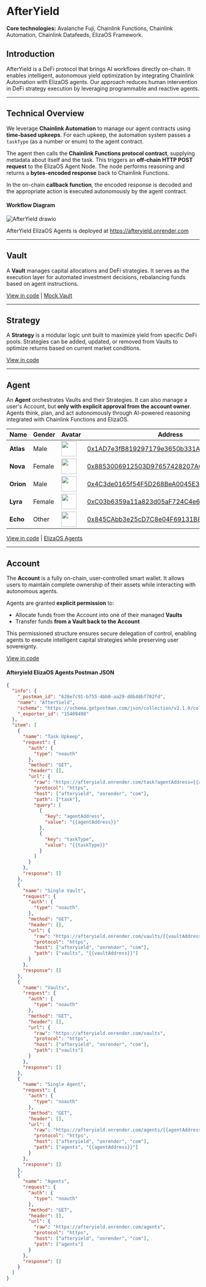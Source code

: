 # **AfterYield**

**Core technologies:** Avalanche Fuji, Chainlink Functions, Chainlink Automation, Chainlink Datafeeds, ElizaOS Framework.

## **Introduction**

AfterYield is a DeFi protocol that brings AI workflows directly on-chain. It enables intelligent, autonomous yield optimization by integrating Chainlink Automation with ElizaOS agents. Our approach reduces human intervention in DeFi strategy execution by leveraging programmable and reactive agents.

---

## **Technical Overview**

We leverage **Chainlink Automation** to manage our agent contracts using **time-based upkeeps**. For each upkeep, the automation system passes a `taskType` (as a number or enum) to the agent contract.

The agent then calls the **Chainlink Functions protocol contract**, supplying metadata about itself and the task. This triggers an **off-chain HTTP POST request** to the ElizaOS Agent Node. The node performs reasoning and returns a **bytes-encoded response** back to Chainlink Functions.

In the on-chain **callback function**, the encoded response is decoded and the appropriate action is executed autonomously by the agent contract.

#### **Workflow Diagram**

![AfterYield drawio](https://github.com/user-attachments/assets/6a5accee-c909-4a02-b056-642279534c5b)

AfterYield ElizaOS Agents is deployed at https://afteryield.onrender.com

---

## **Vault**

A **Vault** manages capital allocations and DeFi strategies. It serves as the execution layer for automated investment decisions, rebalancing funds based on agent instructions.

[View in code](https://github.com/devarogundade/afteryield/tree/main/smart_contracts/contracts/VaultUpgradeable.sol) | [Mock Vault](https://github.com/devarogundade/afteryield/tree/main/smart_contracts/contracts/mocks/SimpleVault.sol)

---

## **Strategy**

A **Strategy** is a modular logic unit built to maximize yield from specific DeFi pools. Strategies can be added, updated, or removed from Vaults to optimize returns based on current market conditions.

[View in code](https://github.com/devarogundade/afteryield/tree/main/smart_contracts/contracts/strategies)

---

## **Agent**

An **Agent** orchestrates Vaults and their Strategies. It can also manage a user's Account, but **only with explicit approval from the account owner**. Agents think, plan, and act autonomously through AI-powered reasoning integrated with Chainlink Functions and ElizaOS.

| Name      | Gender | Avatar                                                                                      | Address                                                                                                                                           |
| --------- | ------ | ------------------------------------------------------------------------------------------- | ------------------------------------------------------------------------------------------------------------------------------------------------- |
| **Atlas** | Male   | <img src="https://afteryield.netlify.app/images/agents/atlas.png" width="40" height="40" /> | [0x1AD7e3fB819297179e3650b331A7346394470346](https://testnet.snowtrace.io/address/0x1AD7e3fB819297179e3650b331A7346394470346/contract/43113/code) |
| **Nova**  | Female | <img src="https://afteryield.netlify.app/images/agents/nova.png" width="40" height="40" />  | [0x8853006912503D97657428207A6eFF42c63CCB49](https://testnet.snowtrace.io/address/0x8853006912503D97657428207A6eFF42c63CCB49/contract/43113/code) |
| **Orion** | Male   | <img src="https://afteryield.netlify.app/images/agents/orion.png" width="40" height="40" /> | [0x4C3de0165f54F5D268BeA0045E3FB56395370F7B](https://testnet.snowtrace.io/address/0x4C3de0165f54F5D268BeA0045E3FB56395370F7B/contract/43113/code) |
| **Lyra**  | Female | <img src="https://afteryield.netlify.app/images/agents/lyra.png" width="40" height="40" />  | [0xC03b6359a11a823d05aF724C4e6A0813D9E94eeb](https://testnet.snowtrace.io/address/0xC03b6359a11a823d05aF724C4e6A0813D9E94eeb/contract/43113/code) |
| **Echo**  | Other  | <img src="https://afteryield.netlify.app/images/agents/echo.png" width="40" height="40" />  | [0x845CAbb3e25cD7C8e04F69131B8Bc9113264472e](https://testnet.snowtrace.io/address/0x845CAbb3e25cD7C8e04F69131B8Bc9113264472e/contract/43113/code) |

[View in code](https://github.com/devarogundade/afteryield/tree/main/smart_contracts/contracts/Agent.sol) | [ElizaOS Agents](https://github.com/devarogundade/afteryield/blob/main/elizaos-agents/src/constants/agent.ts)

---

## **Account**

The **Account** is a fully on-chain, user-controlled smart wallet. It allows users to maintain complete ownership of their assets while interacting with autonomous agents.

Agents are granted **explicit permission** to:

- Allocate funds from the Account into one of their managed **Vaults**
- Transfer funds **from a Vault back to the Account**

This permissioned structure ensures secure delegation of control, enabling agents to execute intelligent capital strategies while preserving user sovereignty.

[View in code](https://github.com/devarogundade/afteryield/tree/main/smart_contracts/contracts/protocol/Account.sol)

#### **Afteryield ElizaOS Agents Postman JSON**

```json
{
  "info": {
    "_postman_id": "628e7c91-b755-4bb0-aa29-d0b48bf702fd",
    "name": "AfterYield",
    "schema": "https://schema.getpostman.com/json/collection/v2.1.0/collection.json",
    "_exporter_id": "15409498"
  },
  "item": [
    {
      "name": "Task Upkeep",
      "request": {
        "auth": {
          "type": "noauth"
        },
        "method": "GET",
        "header": [],
        "url": {
          "raw": "https://afteryield.onrender.com/task?agentAddress={{agentAddress}}&taskType={{taskType}}",
          "protocol": "https",
          "host": ["afteryield", "onrender", "com"],
          "path": ["task"],
          "query": [
            {
              "key": "agentAddress",
              "value": "{{agentAddress}}"
            },
            {
              "key": "taskType",
              "value": "{{taskType}}"
            }
          ]
        }
      },
      "response": []
    },
    {
      "name": "Single Vault",
      "request": {
        "auth": {
          "type": "noauth"
        },
        "method": "GET",
        "header": [],
        "url": {
          "raw": "https://afteryield.onrender.com/vaults/{{vaultAddress}}",
          "protocol": "https",
          "host": ["afteryield", "onrender", "com"],
          "path": ["vaults", "{{vaultAddress}}"]
        }
      },
      "response": []
    },
    {
      "name": "Vaults",
      "request": {
        "auth": {
          "type": "noauth"
        },
        "method": "GET",
        "header": [],
        "url": {
          "raw": "https://afteryield.onrender.com/vaults",
          "protocol": "https",
          "host": ["afteryield", "onrender", "com"],
          "path": ["vaults"]
        }
      },
      "response": []
    },
    {
      "name": "Single Agent",
      "request": {
        "auth": {
          "type": "noauth"
        },
        "method": "GET",
        "header": [],
        "url": {
          "raw": "https://afteryield.onrender.com/agents/{{agentAddress}}",
          "protocol": "https",
          "host": ["afteryield", "onrender", "com"],
          "path": ["agents", "{{agentAddress}}"]
        }
      },
      "response": []
    },
    {
      "name": "Agents",
      "request": {
        "auth": {
          "type": "noauth"
        },
        "method": "GET",
        "header": [],
        "url": {
          "raw": "https://afteryield.onrender.com/agents",
          "protocol": "https",
          "host": ["afteryield", "onrender", "com"],
          "path": ["agents"]
        }
      },
      "response": []
    }
  ]
}
```
